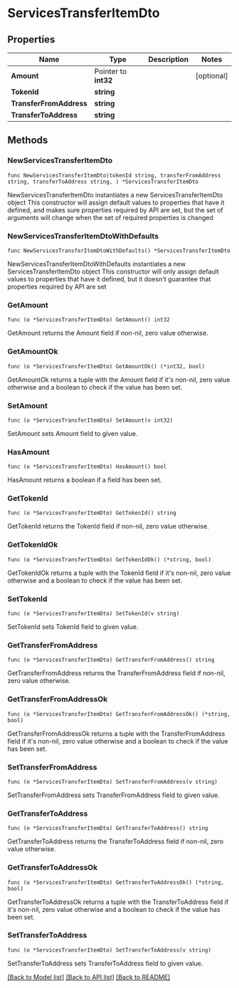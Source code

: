 # ServicesTransferItemDto

## Properties

Name | Type | Description | Notes
------------ | ------------- | ------------- | -------------
**Amount** | Pointer to **int32** |  | [optional] 
**TokenId** | **string** |  | 
**TransferFromAddress** | **string** |  | 
**TransferToAddress** | **string** |  | 

## Methods

### NewServicesTransferItemDto

`func NewServicesTransferItemDto(tokenId string, transferFromAddress string, transferToAddress string, ) *ServicesTransferItemDto`

NewServicesTransferItemDto instantiates a new ServicesTransferItemDto object
This constructor will assign default values to properties that have it defined,
and makes sure properties required by API are set, but the set of arguments
will change when the set of required properties is changed

### NewServicesTransferItemDtoWithDefaults

`func NewServicesTransferItemDtoWithDefaults() *ServicesTransferItemDto`

NewServicesTransferItemDtoWithDefaults instantiates a new ServicesTransferItemDto object
This constructor will only assign default values to properties that have it defined,
but it doesn't guarantee that properties required by API are set

### GetAmount

`func (o *ServicesTransferItemDto) GetAmount() int32`

GetAmount returns the Amount field if non-nil, zero value otherwise.

### GetAmountOk

`func (o *ServicesTransferItemDto) GetAmountOk() (*int32, bool)`

GetAmountOk returns a tuple with the Amount field if it's non-nil, zero value otherwise
and a boolean to check if the value has been set.

### SetAmount

`func (o *ServicesTransferItemDto) SetAmount(v int32)`

SetAmount sets Amount field to given value.

### HasAmount

`func (o *ServicesTransferItemDto) HasAmount() bool`

HasAmount returns a boolean if a field has been set.

### GetTokenId

`func (o *ServicesTransferItemDto) GetTokenId() string`

GetTokenId returns the TokenId field if non-nil, zero value otherwise.

### GetTokenIdOk

`func (o *ServicesTransferItemDto) GetTokenIdOk() (*string, bool)`

GetTokenIdOk returns a tuple with the TokenId field if it's non-nil, zero value otherwise
and a boolean to check if the value has been set.

### SetTokenId

`func (o *ServicesTransferItemDto) SetTokenId(v string)`

SetTokenId sets TokenId field to given value.


### GetTransferFromAddress

`func (o *ServicesTransferItemDto) GetTransferFromAddress() string`

GetTransferFromAddress returns the TransferFromAddress field if non-nil, zero value otherwise.

### GetTransferFromAddressOk

`func (o *ServicesTransferItemDto) GetTransferFromAddressOk() (*string, bool)`

GetTransferFromAddressOk returns a tuple with the TransferFromAddress field if it's non-nil, zero value otherwise
and a boolean to check if the value has been set.

### SetTransferFromAddress

`func (o *ServicesTransferItemDto) SetTransferFromAddress(v string)`

SetTransferFromAddress sets TransferFromAddress field to given value.


### GetTransferToAddress

`func (o *ServicesTransferItemDto) GetTransferToAddress() string`

GetTransferToAddress returns the TransferToAddress field if non-nil, zero value otherwise.

### GetTransferToAddressOk

`func (o *ServicesTransferItemDto) GetTransferToAddressOk() (*string, bool)`

GetTransferToAddressOk returns a tuple with the TransferToAddress field if it's non-nil, zero value otherwise
and a boolean to check if the value has been set.

### SetTransferToAddress

`func (o *ServicesTransferItemDto) SetTransferToAddress(v string)`

SetTransferToAddress sets TransferToAddress field to given value.



[[Back to Model list]](../README.md#documentation-for-models) [[Back to API list]](../README.md#documentation-for-api-endpoints) [[Back to README]](../README.md)


